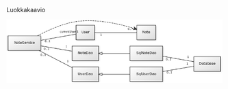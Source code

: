 Luokkakaavio

<img src="https://raw.githubusercontent.com/tsalohei/bike-tracker/master/dokumentaatio/kuvat/class-diagram.png">

